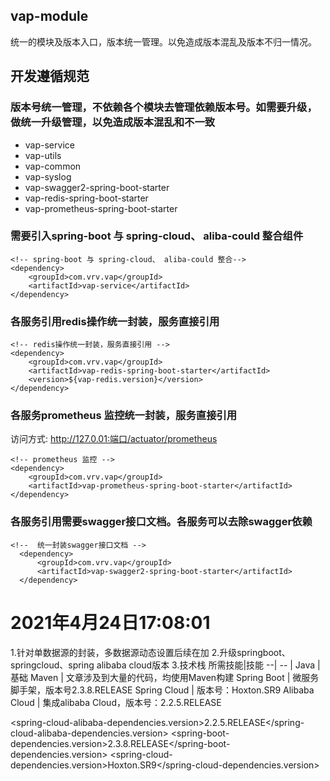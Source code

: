 ## vap-module

统一的模块及版本入口，版本统一管理。以免造成版本混乱及版本不归一情况。

## 开发遵循规范
### 版本号统一管理，不依赖各个模块去管理依赖版本号。如需要升级，做统一升级管理，以免造成版本混乱和不一致
- vap-service
- vap-utils
- vap-common
- vap-syslog
- vap-swagger2-spring-boot-starter
- vap-redis-spring-boot-starter
- vap-prometheus-spring-boot-starter


### 需要引入spring-boot 与 spring-cloud、 aliba-could 整合组件
~~~
<!-- spring-boot 与 spring-cloud、 aliba-could 整合-->
<dependency>
    <groupId>com.vrv.vap</groupId>
    <artifactId>vap-service</artifactId>
</dependency>
~~~ 


### 各服务引用redis操作统一封装，服务直接引用
~~~~
<!-- redis操作统一封装，服务直接引用 -->
<dependency>
    <groupId>com.vrv.vap</groupId>
    <artifactId>vap-redis-spring-boot-starter</artifactId>
    <version>${vap-redis.version}</version>
</dependency>
~~~~

### 各服务prometheus 监控统一封装，服务直接引用
访问方式:  http://127.0.01:端口/actuator/prometheus
~~~~
<!-- prometheus 监控 -->
<dependency>
    <groupId>com.vrv.vap</groupId>
    <artifactId>vap-prometheus-spring-boot-starter</artifactId>
</dependency>
~~~~        
### 各服务引用需要swagger接口文档。各服务可以去除swagger依赖
~~~
<!--  统一封装swagger接口文档 -->
  <dependency>
      <groupId>com.vrv.vap</groupId>
      <artifactId>vap-swagger2-spring-boot-starter</artifactId>
  </dependency>
~~~~

# 2021年4月24日17:08:01
1.针对单数据源的封装，多数据源动态设置后续在加
2.升级springboot、springcloud、spring alibaba cloud版本
3.技术栈
所需技能|技能
--| -- |
Java | 基础
Maven | 文章涉及到大量的代码，均使用Maven构建
Spring Boot |  微服务脚手架，版本号2.3.8.RELEASE
Spring Cloud | 版本号：Hoxton.SR9
Alibaba Cloud | 集成alibaba Cloud，版本号：2.2.5.RELEASE


<spring-cloud-alibaba-dependencies.version>2.2.5.RELEASE</spring-cloud-alibaba-dependencies.version>
<spring-boot-dependencies.version>2.3.8.RELEASE</spring-boot-dependencies.version>
<spring-cloud-dependencies.version>Hoxton.SR9</spring-cloud-dependencies.version>



